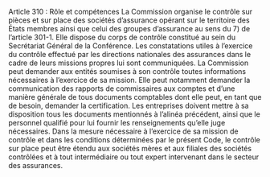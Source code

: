 Article 310 : Rôle et compétences
La Commission organise le contrôle sur pièces et sur place des sociétés d’assurance opérant sur le territoire des États membres ainsi que celui des groupes d’assurance au sens du 7) de l’article 301-1. Elle dispose du corps de contrôle constitué au sein du Secrétariat Général de la Conférence. Les constatations utiles à l’exercice du contrôle effectué par les directions nationales des assurances dans le cadre de leurs missions propres lui sont communiquées.
La Commission peut demander aux entités soumises à son contrôle toutes informations nécessaires à l’exercice de sa mission. Elle peut notamment demander la communication des rapports de commissaires aux comptes et d’une manière générale de tous documents comptables dont elle peut, en tant que de besoin, demander la certification.
Les entreprises doivent mettre à sa disposition tous les documents mentionnés à l’alinéa précédent, ainsi que le personnel qualifié pour lui fournir les renseignements qu’elle juge nécessaires.
Dans la mesure nécessaire à l’exercice de sa mission de contrôle et dans les conditions déterminées par le présent Code, le contrôle sur place peut être étendu aux sociétés mères et aux filiales des sociétés contrôlées et à tout intermédiaire ou tout expert intervenant dans le secteur des assurances.